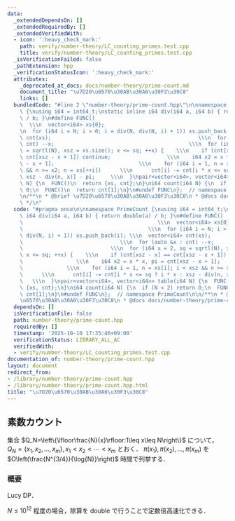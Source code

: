 ```yaml
---
data:
  _extendedDependsOn: []
  _extendedRequiredBy: []
  _extendedVerifiedWith:
  - icon: ':heavy_check_mark:'
    path: verify/number-theory/LC_counting_primes.test.cpp
    title: verify/number-theory/LC_counting_primes.test.cpp
  _isVerificationFailed: false
  _pathExtension: hpp
  _verificationStatusIcon: ':heavy_check_mark:'
  attributes:
    _deprecated_at_docs: docs/number-theory/prime-count.md
    document_title: "\u7D20\u6570\u30AB\u30A6\u30F3\u30C8"
    links: []
  bundledCode: "#line 2 \"number-theory/prime-count.hpp\"\n\nnamespace PrimeCount\
    \ {\nusing i64 = int64_t;\nstatic inline i64 div(i64 a, i64 b) { return double(a)\
    \ / b; }\n#define FUNC()                                                     \
    \  \\\n  vector<i64> xs{0};                                                 \\\
    \n  for (i64 i = N; i > 0; i = div(N, div(N, i) + 1)) xs.push_back(i); \\\n  vector<i64>\
    \ cnt(xs);                                               \\\n  for (auto &x :\
    \ cnt) --x;                                           \\\n  for (i64 x = 2, sq\
    \ = sqrtl(N), xsz = xs.size(); x <= sq; ++x) {    \\\n    if (cnt[xsz - x] ==\
    \ cnt[xsz - x + 1]) continue;                  \\\n    i64 x2 = x * x, pi = cnt[xsz\
    \ - x + 1];                           \\\n    for (i64 i = 1, n = xs[i]; i < xsz\
    \ && n >= x2; n = xs[++i])      \\\n      cnt[i] -= cnt[i * x <= sq ? i * x :\
    \ xsz - div(n, x)] - pi;     \\\n  }\npair<vector<i64>, vector<i64>> table(i64\
    \ N) {\n  FUNC()\n  return {xs, cnt};\n}\ni64 count(i64 N) {\n  if (N < 2) return\
    \ 0;\n  FUNC()\n  return cnt[1];\n}\n#undef FUNC\n};  // namespace PrimeCount\n\
    \n/**\n * @brief \u7D20\u6570\u30AB\u30A6\u30F3\u30C8\n * @docs docs/number-theory/prime-count.md\n\
    \ */\n"
  code: "#pragma once\n\nnamespace PrimeCount {\nusing i64 = int64_t;\nstatic inline\
    \ i64 div(i64 a, i64 b) { return double(a) / b; }\n#define FUNC()            \
    \                                           \\\n  vector<i64> xs{0};         \
    \                                        \\\n  for (i64 i = N; i > 0; i = div(N,\
    \ div(N, i) + 1)) xs.push_back(i); \\\n  vector<i64> cnt(xs);                \
    \                               \\\n  for (auto &x : cnt) --x;               \
    \                            \\\n  for (i64 x = 2, sq = sqrtl(N), xsz = xs.size();\
    \ x <= sq; ++x) {    \\\n    if (cnt[xsz - x] == cnt[xsz - x + 1]) continue; \
    \                 \\\n    i64 x2 = x * x, pi = cnt[xsz - x + 1];             \
    \              \\\n    for (i64 i = 1, n = xs[i]; i < xsz && n >= x2; n = xs[++i])\
    \      \\\n      cnt[i] -= cnt[i * x <= sq ? i * x : xsz - div(n, x)] - pi;  \
    \   \\\n  }\npair<vector<i64>, vector<i64>> table(i64 N) {\n  FUNC()\n  return\
    \ {xs, cnt};\n}\ni64 count(i64 N) {\n  if (N < 2) return 0;\n  FUNC()\n  return\
    \ cnt[1];\n}\n#undef FUNC\n};  // namespace PrimeCount\n\n/**\n * @brief \u7D20\
    \u6570\u30AB\u30A6\u30F3\u30C8\n * @docs docs/number-theory/prime-count.md\n */"
  dependsOn: []
  isVerificationFile: false
  path: number-theory/prime-count.hpp
  requiredBy: []
  timestamp: '2025-10-10 17:35:46+09:00'
  verificationStatus: LIBRARY_ALL_AC
  verifiedWith:
  - verify/number-theory/LC_counting_primes.test.cpp
documentation_of: number-theory/prime-count.hpp
layout: document
redirect_from:
- /library/number-theory/prime-count.hpp
- /library/number-theory/prime-count.hpp.html
title: "\u7D20\u6570\u30AB\u30A6\u30F3\u30C8"
---
```

## 素数カウント

集合 $Q_N=\left\{\lfloor\frac{N}{x}\rfloor:1\leq x\leq N\right\}$ について，$Q_N=\{x_1,x_2,\dots,x_m\},x_1\lt x_2\lt\cdots\lt x_m$ とおく．
$\pi(x_1),\pi(x_2),\dots,\pi(x_m)$ を $O\left(\frac{N^{3/4}}{\log{N}}\right)$ 時間で列挙する．

### 概要

Lucy DP．

$N\leq 10^{12}$ 程度の場合，除算を double で行うことで定数倍高速化できる．